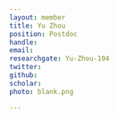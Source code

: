 ```yaml
---
layout: member
title: Yu Zhou
position: Postdoc
handle: 
email: 
researchgate: Yu-Zhou-104
twitter: 
github: 
scholar:  
photo: blank.png

---
```



